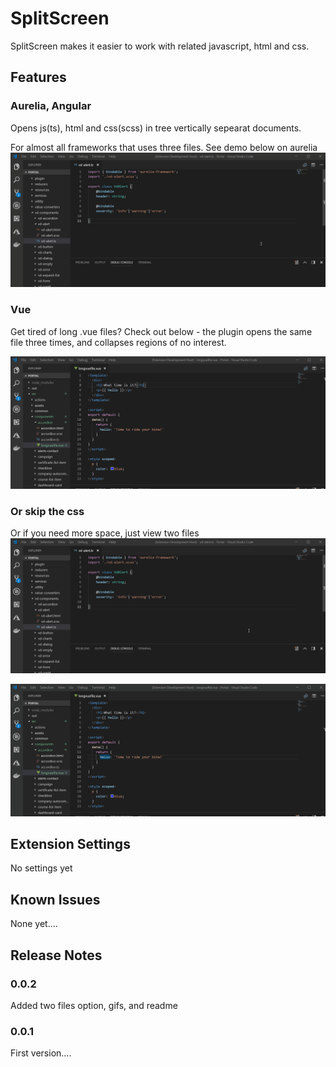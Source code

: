 # SplitScreen 

SplitScreen makes it easier to work with related javascript, html and css. 

## Features

### Aurelia, Angular
Opens js(ts), html and css(scss) in tree vertically sepearat documents.

For almost all frameworks that uses three files. See demo below on aurelia
![demo](images/ts3files.gif)

### Vue
Get tired of long .vue files? Check out below - the plugin opens the same file three times, and collapses regions of no interest.

![Demo Vue](images/vue3files.gif)

### Or skip the css

Or if you need more space, just view two files
![View Typescript, HTML](images/ts2files.gif)

![View Typescript, HTML](images/vue2files.gif)



## Extension Settings

No settings yet

## Known Issues

None yet....

## Release Notes

### 0.0.2

Added two files option, gifs, and readme

### 0.0.1

First version....
